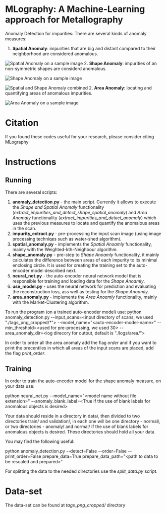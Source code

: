 # MLography: A Machine-Learning approach for Metallography

Anomaly Detection for impurities: There are several kinds of anomaly measures:
1. **Spatial Anomaly**: impurities that are big and distant compared to their neighborhood are considered anomalous.

![Spatial Anomaly on a sample image](https://github.com/matanr/MLography/blob/master/spatial.PNG)
2. **Shape Anomaly**: impurities of an non-symmetric shapes are considerd anomalous.

![Shape Anomaly on a sample image](https://github.com/matanr/MLography/blob/master/Shape_anomaly.png)

![Spatial and Shape Anomaly combined](https://github.com/matanr/MLography/blob/master/k_%3D_50%2C_Shape_and_Spatial_anomalies_combined.png)
2. **Area Anomaly**: locating and quantifying areas of anomalous impurities.

![Area Anomaly on a sample image](https://github.com/matanr/MLography/blob/master/scan1tag-47.png)
# Citation

If you found these codes useful for your research, please consider citing MLography

# Instructions
## Running

There are several scripts:
1. **anomaly_detection.py** - the main script. Currently it allows to execute the *Shape and Spatial Anomaly* functionality (*extract_impurities_and_detect_shape_spatial_anomaly*) and *Area Anomaly* functionality (*extract_impurities_and_detect_anomaly*) which uses the previous measures to locate and quantify the anomalous areas in the scan.
1. **impurity_extract.py** - pre-processing the input scan image (using image processing techniqes such as water-shed algorithm). 
2. **spatial_anomaly.py** - implements the *Spatial Anoamly* functionality, mainly with the Weighted-kth-Neighbour algorithm.
2. **shape_anomaly.py** - pre-step to *Shape Anoamly* functionality, it mainly calculates the difference between areas of each impurity to its minimal enclosing circle. It is used for creating the training set to the auto-encoder model described next.
2. **neural_net.py** - the auto-encoder neural network model that is responsible for training and loading data for the *Shape Anoamly*.
3. **use_model.py** - uses the neural network for prediction and evaluating the reconstruction loss, ass well as testing for the *Shape Anoamly*.
2. **area_anomaly.py** - implements the *Area Anoamly* functionality, mainly with the Market-Clustering algorithm.

To run the program (on a trained auto-encoder model) use:
python anomaly_detection.py --input_scans=<input directory of scans, we used "./tags_png_cropped/\*"> --model_name="\<auto-encoder-model-name\>" --min_threshold=<used for pre-processing, we used 30> --area_anomaly_dir=<log direcory for output, default is "./logs/area/">

In order to order all the area anomaly add the flag *order* and if you want to print the precentiles in which all areas of the input scans are placed, add the flag *print_order*.

## Training

In order to train the auto-encoder model for the shape anomaly measure, on your data use:

python neural_net.py --model_name="\<model name without file extension\>" --anomaly_blank_label=\<True if the use of blank labels for anomalous objects is desired\>

Your data should reside in a directory in data/, then divided to two directories train/ and validation/, in each one will be one directory - normal/, or two directories - anomaly/ and normal/ if the use of blank labels for anomalous objects is desired. These directories should hold all your data.

You may find the following useful:

python anomaly_detection.py --detect=False --order=False --print_order=False prepare_data=True prepare_data_path="\<path to data to be rescaled and prepared\>"

For splitting the data to the needed directories use the *split_data.py* script.

# Data-set
The data-set can be found at *tags_png_cropped/* directory
